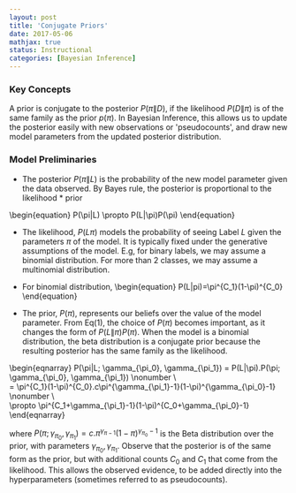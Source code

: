 ```yaml
---
layout: post
title: 'Conjugate Priors'
date: 2017-05-06
mathjax: true
status: Instructional
categories: [Bayesian Inference]
---
```


### Key Concepts
A prior is conjugate to the posterior $P(\pi\|D)$, if the likelihood $P(D\|\pi)$ is of the same family as the prior $p(\pi)$. In Bayesian Inference, this allows us to update the posterior easily with new observations or 'pseudocounts', and draw new model parameters from the updated posterior distribution.

### Model Preliminaries
* The posterior $P(\pi\|L)$ is the probability of the new model parameter given the data observed. By Bayes rule, the posterior is proportional to the likelihood * prior

\begin{equation}
P(\pi\|L) \propto P(L\|\pi)P(\pi)
\end{equation}

* The likelihood, $P(L\pi)$ models the probability of seeing Label $L$ given the parameters $\pi$ of the model. It is typically fixed under the generative assumptions of the model. E.g, for binary labels, we may assume a binomial distribution. For more than 2 classes, we may assume a multinomial distribution.

* For binomial distribution,
\begin{equation}
P(L\|pi)=\pi^{C_1}(1-\pi)^{C_0}
\end{equation}

* The prior, $P(\pi)$, represents our beliefs over the value of the model parameter. From Eq(1), the choice of $P(\pi)$ becomes important, as it changes the form of $P(L\|\pi)P(\pi)$. When the model is a binomial distribution, the beta distribution is a conjugate prior because the resulting posterior has the same family as the likelihood.

\begin{eqnarray}
P(\pi\|L; \gamma_{\pi_0}, \gamma_{\pi_1}) = P(L\|\pi).P(\pi; \gamma_{\pi_0}, \gamma_{\pi_1}) \nonumber
\\\
= \pi^{C_1}(1-\pi)^{C_0}.c\pi^{\gamma_{\pi_1}-1}(1-\pi)^{\gamma_{\pi_0}-1} \nonumber
\\\
\propto \pi^{C_1+\gamma_{\pi_1}-1}(1-\pi)^{C_0+\gamma_{\pi_0}-1}
\end{eqnarray}

where $P(\pi; \gamma_{\pi_0}, \gamma_{\pi_1}) = c.\pi^{\gamma_{\pi-1}}(1-\pi)^{\gamma_{\pi_0}-1}$ is the Beta distribution over the prior, with parameters $\gamma_{\pi_0}, \gamma_{\pi_1}$. Observe that the posterior is of the same form as the prior, but with additional counts $C_0$ and $C_1$ that come from the likelihood. This allows the observed evidence, to be added directly into the hyperparameters (sometimes referred to as pseudocounts).

